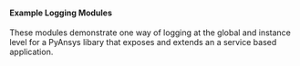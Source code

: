 #### Example Logging Modules

These modules demonstrate one way of logging at the global and
instance level for a PyAnsys libary that exposes and extends an a
service based application.
